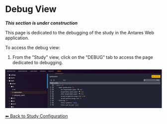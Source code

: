 # Debug View
**_This section is under construction_**

This page is dedicated to the debugging of the study in the Antares Web application.

To access the debug view:

1. From the "Study" view, click on the "DEBUG" tab to access the page dedicated to debugging.

![05-debug-tab.png](../../assets/media/user-guide/study/05-debug-tab.png)

[⬅ Back to Study Configuration](../2-study.md)